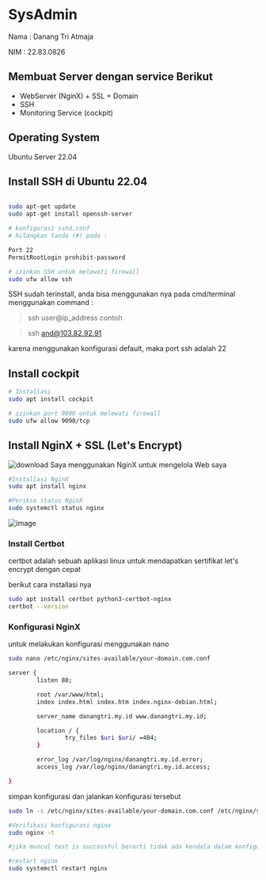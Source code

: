 # SysAdmin

Nama  : Danang Tri Atmaja

NIM   : 22.83.0826

## Membuat Server dengan service Berikut
- WebServer (NginX) + SSL + Domain
- SSH
- Monitoring Service (cockpit)

## Operating System
Ubuntu Server 22.04

## Install SSH di Ubuntu 22.04
```bash

sudo apt-get update
sudo apt-get install openssh-server

# konfigurasi sshd.conf
# hilangkan tanda (#) pada :

Port 22
PermitRootLogin prohibit-password

# izinkan SSH untuk melewati firewall
sudo ufw allow ssh
```
SSH sudah terinstall, anda bisa menggunakan nya pada cmd/terminal
menggunakan command :

> ssh user@ip_address
contoh

> ssh and@103.82.92.91

karena menggunakan konfigurasi default, maka port ssh adalah 22

## Install cockpit
```bash
# Installasi 
sudo apt install cockpit

# izinkan port 9090 untuk melewati firewall
sudo ufw allow 9090/tcp
```
## Install NginX + SSL (Let's Encrypt)
![download](https://github.com/dword32bit/SysAdmin/assets/114817148/e3318239-a3a4-449d-bd86-79edc65c4b7f)
Saya menggunakan NginX untuk mengelola Web saya

```bash
#Installasi NginX
sudo apt install nginx

#Periksa status NginX
sudo systemctl status nginx
```
![image](https://github.com/dword32bit/SysAdmin/assets/114817148/4640fe36-9040-4bf5-ad76-410252ad6855)

### Install Certbot
certbot adalah sebuah aplikasi linux untuk mendapatkan sertifikat let's encrypt dengan cepat

berikut cara installasi nya
```bash
sudo apt install certbot python3-certbot-nginx
certbot --version
```
### Konfigurasi NginX
untuk melakukan konfigurasi menggunakan nano
```bash
sudo nano /etc/nginx/sites-available/your-domain.com.conf
```
```bash
server {
        listen 80;

        root /var/www/html;
        index index.html index.htm index.nginx-debian.html;

        server_name danangtri.my.id www.danangtri.my.id;

        location / {
                try_files $uri $uri/ =404;
        }

        error_log /var/log/nginx/danangtri.my.id.error;
        access_log /var/log/nginx/danangtri.my.id.access;

}
```
simpan konfigurasi dan jalankan konfigurasi tersebut
```bash
sudo ln -s /etc/nginx/sites-available/your-domain.com.conf /etc/nginx/sites-enabled/danangtri.my.id.conf

#Verifikasi konfigurasi nginx
sudo nginx -t

#jika muncul test is successful berarti tidak ada kendala dalam konfigurasi nginx

#restart nginx
sudo systemctl restart nginx
```
